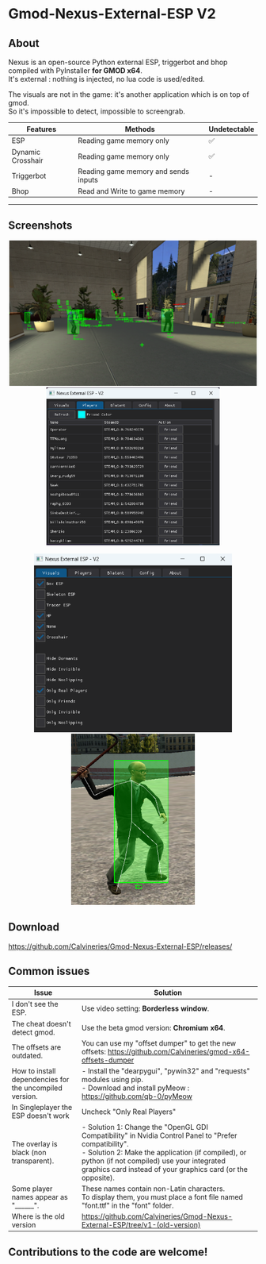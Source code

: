 # Gmod-Nexus-External-ESP V2

## About
Nexus is an open-source Python external ESP, triggerbot and bhop compiled with PyInstaller **for GMOD x64**.  
It's external : nothing is injected, no lua code is used/edited.  
  
The visuals are not in the game: it's another application which is on top of gmod.  
So it's impossible to detect, impossible to screengrab.  

|Features|Methods|Undetectable
|-|-|-|
ESP|Reading game memory only|✅
Dynamic Crosshair|Reading game memory only|✅
Triggerbot|Reading game memory and sends inputs|-
Bhop|Read and Write to game memory|-
---

## Screenshots
<p align="center">
  <img src="pictures/Esp.png" width="500" >
  <img src="pictures/Playerlist_Menu.png" width="350" >
</p>
<p align="center">
  <img src="pictures/Visuals_Menu.png" width="400" >
  <img src="pictures/Skeleton_esp.png" width="250" >
</p>
  
## Download
https://github.com/Calvineries/Gmod-Nexus-External-ESP/releases/
  
## Common issues
|Issue|Solution|
|-|-|
I don't see the ESP.|Use video setting: **Borderless window**.
The cheat doesn't detect gmod.|Use the beta gmod version: **Chromium x64**.
The offsets are outdated.|You can use my "offset dumper" to get the new offsets: https://github.com/Calvineries/gmod-x64-offsets-dumper
How to install dependencies for the uncompiled version.|- Install the "dearpygui", "pywin32" and "requests" modules using pip.<br>- Download and install pyMeow : https://github.com/qb-0/pyMeow
In Singleplayer the ESP doesn't work|Uncheck "Only Real Players"
The overlay is black (non transparent).|- Solution 1: Change the "OpenGL GDI Compatibility" in Nvidia Control Panel to "Prefer compatibility".<br>- Solution 2: Make the application (if compiled), or python (if not compiled) use your integrated graphics card instead of your graphics card (or the opposite).
Some player names appear as "______".|These names contain non-Latin characters.<br>To display them, you must place a font file named "font.ttf" in the "font" folder.
Where is the old version|https://github.com/Calvineries/Gmod-Nexus-External-ESP/tree/v1-(old-version)

## Contributions to the code are welcome!
